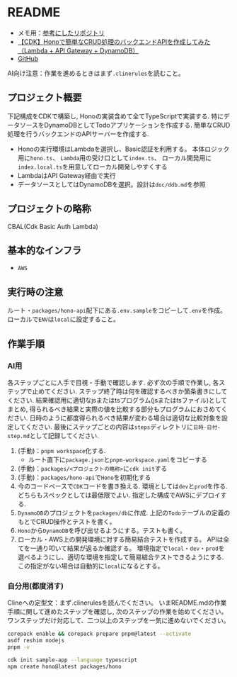 # README

- メモ用：[参考にしたリポジトリ](https://github.com/mizchi/ailab)
- [【CDK】Honoで簡単なCRUD処理のバックエンドAPIを作成してみた（Lambda + API Gateway + DynamoDB）](https://dev.classmethod.jp/articles/cdk-hono-crud-api-lambda-api-gateway-dynamodb/)
- [GitHub](https://github.com/yuu551/hono-backend-api-lambda)

AI向け注意：作業を進めるときはまず`.clinerules`を読むこと。

## プロジェクト概要

下記構成をCDKで構築し,
Honoの実装含めて全てTypeScriptで実装する.
特にデータソースをDynamoDBとしてTodoアプリケーションを作成する.
簡単なCRUD処理を行うバックエンドのAPIサーバーを作成する.

- Honoの実行環境はLambdaを選択し、Basic認証を利用する。
  本体ロジック用に`hono.ts`、
  `Lambda`用の受け口として`index.ts`、
  ローカル開発用に`index.local.ts`を用意してローカル開発しやすくする
- LambdaはAPI Gateway経由で実行
- データソースとしてはDynamoDBを選択。設計は`doc/ddb.md`を参照

## プロジェクトの略称

CBAL(Cdk Basic Auth Lambda)

## 基本的なインフラ

- `AWS`

## 実行時の注意

ルート・`packages/hono-api`配下にある`.env.sample`をコピーして`.env`を作成。
ローカルで`ENV`は`local`に設定すること。

## 作業手順

### AI用

各ステップごとに人手で目視・手動で確認します.
必ず次の手順で作業し,
各ステップで止めてください.
ステップ終了時は何を確認するべきか箇条書きにしてください.
結果確認用に適切なjsまたはtsプログラム(jsまたはtsファイル)としてまとめ,
得られるべき結果と実際の値を比較する部分もプログラムにおさめてください.
日時のように都度得られるべき結果が変わる場合は適切な比較対象を設定してください.
最後にステップごとの内容は`steps`ディレクトリに`日時-日付-step.md`として記録してください.

1. (手動)：`pnpm workspace`化する.
    - ルート直下に`package.json`と`pnpm-workspace.yaml`をコピーする
2. (手動)：`packages/<プロジェクトの略称>`に`cdk init`する
3. (手動)：`packages/hono-api`で`Hono`を初期化する
4. 今のコードベースで`CDK`コードを書き換える.
   環境としては`dev`と`prod`を作る.
   どちらもスペックとしては最低限でよい.
   指定した構成でAWSにデプロイする.
5. `DynamoDB`のプロジェクトを`packages/db`に作成.
   上記の`Todo`テーブルの定義のもとでCRUD操作とテストを書く。
6. `Hono`から`DynamoDB`を呼び出せるようにする。テストも書く。
7. ローカル・AWS上の開発環境に対する簡易結合テストを作成する。
   APIは全てを一通り叩いて結果が返るか確認する。
   環境指定で`local`・`dev`・`prod`を選べるようにし、適切な環境を指定して簡易結合テストできるようにする.
   この指定がない場合は自動的に`local`になるとする。

### 自分用(都度消す)

Clineへの定型文：まず.clinerulesを読んでください。
いまREADME.mdの作業手順に関して進めたステップを確認し,
次のステップの作業を始めてください。
ワンステップだけ対応して、二つ以上のステップを一気に進めないでください。

```sh
corepack enable && corepack prepare pnpm@latest --activate
asdf reshim nodejs
pnpm -v

cdk init sample-app --language typescript
npm create hono@latest packages/hono
```
